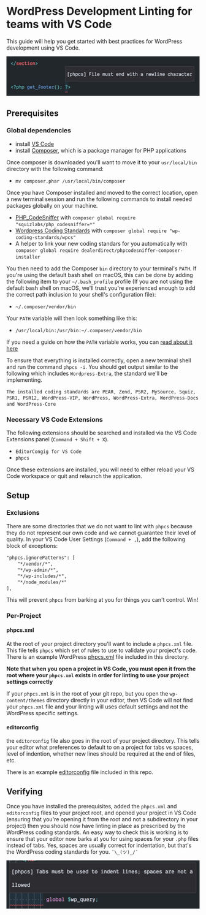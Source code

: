 # WordPress Development Linting for teams with VS Code
This guide will help you get started with best practices for WordPress development using VS Code.

<img src="./assets/example-lint.jpg">

## Prerequisites 
### Global dependencies
- install [VS Code](https://code.visualstudio.com/download)
- install [Composer](https://getcomposer.org/download/), which is a package manager for PHP applications

Once composer is downloaded you'll want to move it to your `usr/local/bin` directory with the following command:

- `mv composer.phar /usr/local/bin/composer`

Once you have Composer installed and moved to the correct location, open a new terminal session and run the following commands to install needed packages globally on your machine.

- [PHP_CodeSniffer](https://github.com/squizlabs/PHP_CodeSniffer) with `composer global require "squizlabs/php_codesniffer=*"`
- [Wordpress Coding Standards](https://github.com/WordPress-Coding-Standards/WordPress-Coding-Standards) with `composer global require "wp-coding-standards/wpcs"`
- A helper to link your new coding standars for you automatically with `composer global require dealerdirect/phpcodesniffer-composer-installer`

You then need to add the Composer `bin` directory to your terminal's `PATH`. If you're using the default bash shell on macOS, this can be done by adding the following item to your `~/.bash_profile` profile (If you are not using the default bash shell on macOS, we'll trust you're experienced enough to add the correct path inclusion to your shell's configuration file):

- `~/.composer/vendor/bin`

Your `PATH` variable will then look something like this:

- `/usr/local/bin:/usr/bin:~/.composer/vendor/bin`

If you need a guide on how the `PATH` variable works, you can [read about it here](https://medium.com/@jalendport/what-exactly-is-your-shell-path-2f076f02deb4)


To ensure that everything is installed correctly, open a new terminal shell and run the command `phpcs -i`. You should get output similar to the following which includes `Wordpress-Extra`, the standard we'll be implementing.

```
The installed coding standards are PEAR, Zend, PSR2, MySource, Squiz, PSR1, PSR12, WordPress-VIP, WordPress, WordPress-Extra, WordPress-Docs and WordPress-Core
```


### Necessary VS Code Extensions
The following extensions should be searched and installed via the VS Code Extensions panel (`Command + Shift + X`).

- `EditorCongig for VS Code`
- `phpcs`

Once these extensions are installed, you will need to either reload your VS Code workspace or quit and relaunch the application.

## Setup

### Exclusions
There are some directories that we do not want to lint with `phpcs` because they do not represent our own code and we cannot guarantee their level of quality. In your VS Code User Settings (`Command + ,`), add the following block of exceptions:

```
"phpcs.ignorePatterns": [
    "*/vendor/*",
    "*/wp-admin/*",
    "*/wp-includes/*",
    "*/node_modules/*"
],
```
This will prevent `phpcs` from barking at you for things you can't control. Win!

### Per-Project
#### phpcs.xml
At the root of your project directory you'll want to include a `phpcs.xml` file. This file tells `phpcs` which set of rules to use to validate your project's code. There is an example WordPress [phpcs.xml](phpcs.xml) file included in this directory.

**Note that when you open a project in VS Code, you must open it from the root where your `phpcs.xml` exists in order for linting to use your project settings correctly**

If your `phpcs.xml` is in the root of your git repo, but you open the `wp-content/themes` directory directly in your editor, then VS Code will not find your `phpcs.xml` file and your linting will uses default settings and not the WordPress specific settings.

#### editorconfig
the `editorconfig` file also goes in the root of your project directory. This tells your editor what preferences to default to on a project for tabs vs spaces, level of indention, whether new lines should be required at the end of files, etc.

There is an example [editorconfig](editorconfig) file included in this repo.

## Verifying 
Once you have installed the prerequisites, added the `phpcs.xml` and `editorconfig` files to your project root, and opened your project in VS Code (ensuring that you're opening it from the root and not a subdirectory in your project) then you should now have linting in place as prescribed by the WordPress coding standards. An easy way to check this is working is to ensure that your editor now barks at you for using spaces for your `.php` files instead of tabs. Yes, spaces are usually correct for indentation, but that's the WordPress coding standards for you. `¯\_(ツ)_/¯`

<img src="./assets/lol.jpg">
